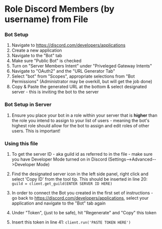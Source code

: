 # Role Discord Members (by username) from File


### Bot Setup
1. Navigate to https://discord.com/developers/applications 
2. Create a new application
3. Navigate to the "Bot" tab
4. Make sure "Public Bot" is checked
5. Turn on "Server Members Intent" under "Priveleged Gateway Intents"
6. Navigate to "OAuth2" and the "URL Generator Tab"
7. Select "bot" from "Scopes", appropriate selections from "Bot Permissions" (Administrator may be overkill, but will get the job done)
8. Copy & Paste the generated URL at the bottom & select designated server - this is inviting the bot to the server


### Bot Setup in Server
1. Ensure you place your bot in a role within your server that is **higher** than the role you intend to assign to your list of users - meaning the bot's highest role should allow for the bot to assign and edit roles of other users. This is important!

### Using this file
1. To get the server ID - aka guild id as referred to in the file - make sure you have Developer Mode turned on in Discord (Settings-->Advanced-->Developer Mode)
2. Find the designated server icon in the left side panel, right click and select 'Copy ID' from the tool tip. This should be inserted in line 20: ````guild = client.get_guild(ENTER SERVER ID HERE)````

3. In order to connect the Bot you created in the first set of instructions - go back to https://discord.com/developers/applications, select your application and navigate to the "Bot" tab again
4. Under "Token", (just to be safe), hit "Regenerate" and "Copy" this token
5. Insert this token in line 41: ````client.run('PASTE TOKEN HERE')````

